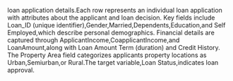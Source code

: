 loan application details.Each row represents an individual loan application with attributes about the applicant and loan decision.
Key fields include Loan_ID (unique identifier),Gender,Married,Dependents,Education,and Self Employed,which describe personal demographics.
Financial details are captured through ApplicantIncome,CoapplicantIncome,and LoanAmount,along with Loan Amount Term (duration) and Credit History.
The Property Area field categorizes applicants property locations as Urban,Semiurban,or Rural.The target variable,Loan Status,indicates loan approval.
